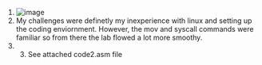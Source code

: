 1.
    ![image](https://github.com/user-attachments/assets/5325044e-ac82-4231-a2a0-b552a25a64f1)
2. My challenges were definetly my inexperience with linux and setting up the coding enviornment. However, the mov and syscall commands were familiar so from there the lab flowed a lot more smoothy.
3. 3. See attached code2.asm file 
